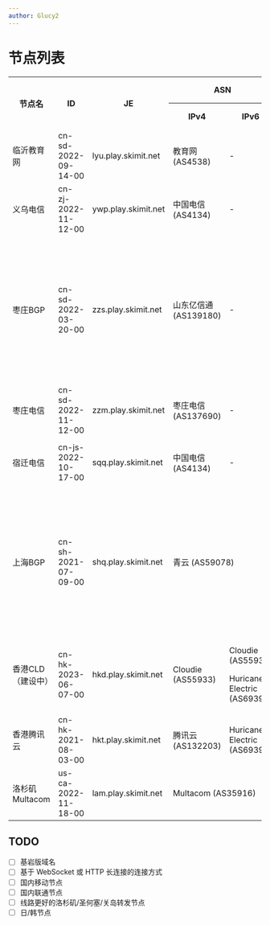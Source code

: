 ```yaml
---
author: Glucy2
---
```

# 节点列表
<!--
::: tip
加入时若要指定 IPv4 或 IPv6 ， 可以在域名前加 `4.` 或 `6.`  
如指定临沂3节点 IPv6 则使用 `6.ly-3.skimit.net`
:::

## 原版直接连接
-->
<table id="normal">
    <tr>
        <th rowspan="2">节点名</th>
        <th rowspan="2">ID</th>
        <th rowspan="2">JE</th>
        <!--<th rowspan="2">BE</th>-->
        <th colspan="2">ASN</th>
        <th rowspan="2">国内线路</th>
        <th rowspan="2">预计的更改或移除时间</th>
    </tr>
    <tr>
        <th>IPv4</th>
        <th>IPv6</th>
    </tr>
    <tr>
        <td>临沂教育网</td>
        <td>cn-sd-2022-09-14-00</td>
        <td>lyu.play.skimit.net</td>
        <!--<td id="ly-1-be"><code>ly-1.skimit.net, <code>19132</td>-->
        <td>教育网 (AS4538)</td>
        <td>-</td>
        <td>教育网</td>
        <td>未计划</td>
    </tr>
    <tr>
        <td>义乌电信</td>
        <td>cn-zj-2022-11-12-00</td>
        <td>ywp.play.skimit.net</td>
        <!--<td id="jh-1-be"><code>jh-1.skimit.net, <code>19132</td>-->
        <td>中国电信 (AS4134)</td>
        <td>-</td>
        <td>中国电信</td>
        <td>2023-08</td>
    </tr>
    <tr>
        <td>枣庄BGP</td>
        <td>cn-sd-2022-03-20-00</td>
        <td>zzs.play.skimit.net</td>
        <!--<td id="zz-1-be"><code>zz-1.skimit.net, <code>59811</td>-->
        <td>山东亿信通 (AS139180)</td>
        <td>-</td>
        <td>中国电信/中国移动/中国联通</td>
        <td>未计划</td>
    </tr>
    <tr>
        <td>枣庄电信</td>
        <td>cn-sd-2022-11-12-00</td>
        <td>zzm.play.skimit.net</td>
        <!--<td id="zz-1-be"><code>zz-1.skimit.net, <code>59811</td>-->
        <td>枣庄电信 (AS137690)</td>
        <td>-</td>
        <td>中国电信</td>
        <td>未计划</td>
    </tr>
    <tr>
        <td>宿迁电信</td>
        <td>cn-js-2022-10-17-00</td>
        <td>sqq.play.skimit.net</td>
        <!--<td id="sq-1-be"><code>sq-1.skimit.net, <code>10469</td>-->
        <td>中国电信 (AS4134)</td>
        <td>-</td>
        <td>中国电信</td>
        <td>2023-08-27T12:18:36+08:00</td>
    </tr>
    <tr>
        <td>上海BGP</td>
        <td>cn-sh-2021-07-09-00</td>
        <td>shq.play.skimit.net</td>
        <!--<td id="sh-1-be"><code>sh-1.skimit.net, <code>19132</td>-->
        <td colspan="2">青云 (AS59078)</td>
        <td>中国电信/中国移动/中国联通</td>
        <td>2024-05-29T19:58:09+08:00</td>
    </tr>
    <tr>
        <td>香港CLD（建设中）</td>
        <td>cn-hk-2023-06-07-00</td>
        <td>hkd.play.skimit.net</td>
        <!--<td id="hk-1-be"><code>hk-1.skimit.net, <code>19132</td>-->
        <td>Cloudie (AS55933)</td>
        <td><p>Cloudie (AS55933)</p><p>Huricane Electric (AS6939)</p></td>
        <td></td>
        <td>2025-05-02</td>
    </tr>
    <tr>
        <td>香港腾讯云</td>
        <td>cn-hk-2021-08-03-00</td>
        <td>hkt.play.skimit.net</td>
        <!--<td id="hk-1-be"><code>hk-1.skimit.net, <code>19132</td>-->
        <td>腾讯云 (AS132203)</td>
        <td>Huricane Electric (AS6939)</td>
        <td></td>
        <td>2023-09-03T15:35:40+08:00</td>
    </tr>
    <tr>
        <td>洛杉矶Multacom</td>
        <td>us-ca-2022-11-18-00</td>
        <td>lam.play.skimit.net</td>
        <!--<td id="us-la-1-be"><code>us-la-1.skimit.net, <code>19132</td>-->
        <td colspan="2">Multacom (AS35916)</td>
        <td></td>
        <td>未计划</td>
    </tr>
</table>

## TODO

- [ ] 基岩版域名
- [ ] 基于 WebSocket 或 HTTP 长连接的连接方式
- [ ] 国内移动节点
- [ ] 国内联通节点
- [ ] 线路更好的洛杉矶/圣何塞/关岛转发节点
- [ ] 日/韩节点
<!--
## 使用 RakNet 协议连接
::: tip
使用此类节点需要安装 [Raknetify](/模组仓库#raknetify) 模组
:::
<table>
    <tr>
        <th>节点名</th>
        <th>JE</th>
    </tr>
    <tr>
        <td>临沂1</td>
        <td>raknet;ly-1.skimit.net</td>
    </tr>
    <tr>
        <td>临沂3</td>
        <td>raknet;ly-3.skimit.net</td>
    </tr>
    <tr>
        <td>福州1</td>
        <td>raknet;fz-1.skimit.net</td>
    </tr>
    <tr>
        <td>青岛1</td>
        <td>raknet;qd-1.skimit.net</td>
    </tr>
</table>
-->